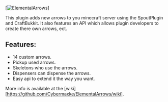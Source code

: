 [![ElementalArrows](https://dl.dropboxusercontent.com/u/104060836/ElementalArrows/ElementalArrowsTitle.png)]

This plugin adds new arrows to you minecraft server using the SpoutPlugin and CraftBukkit. It also features an
API which allows plugin developers to create there own arrows, ect.

## Features:
* 14 custom arrows.
* Pickup used arrows.
* Skeletons who use the arrows.
* Dispensers can dispense the arrows.
* Easy api to extend it the way you want.

More info is available at the [wiki][https://github.com/Cybermaxke/ElementalArrows/wiki].
